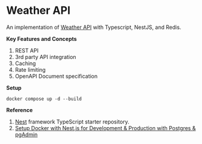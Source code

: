 
# Weather API
An implementation of [Weather API](https://roadmap.sh/projects/weather-api-wrapper-service) with Typescript, NestJS, and Redis.

**Key Features and Concepts**
1. REST API
2. 3rd party API integration
3. Caching
4. Rate limiting
5. OpenAPI Document specification

**Setup**
```
docker compose up -d --build
```

**Reference**
1. [Nest](https://github.com/nestjs/nest) framework TypeScript starter repository.
2. [Setup Docker with Nest.js for Development & Production with Postgres & pgAdmin](https://www.youtube.com/watch?v=o0fMQtmciFY)